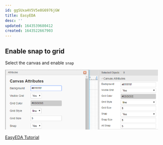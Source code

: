 ```yaml
---
id: ggSUxa4V5V5e8G6976jGW
title: EasyEDA
desc: ''
updated: 1643539680412
created: 1643522667903
---
```



## Enable snap to grid

Select the canvas and enable `snap`

![](assets/images/2022-01-30-17-31-22.png)

[EasyEDA Tutorial](https://docs.easyeda.com/en/Schematic/Canvas-Settings/index.html)
